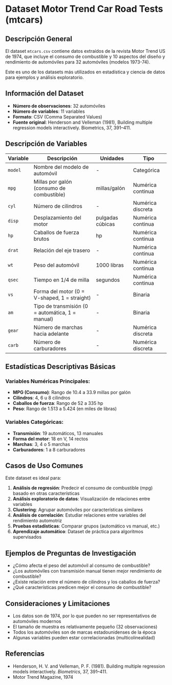 # Dataset Motor Trend Car Road Tests (mtcars)

## Descripción General

El dataset `mtcars.csv` contiene datos extraídos de la revista Motor Trend US de 1974, que incluye el consumo de combustible y 10 aspectos del diseño y rendimiento de automóviles para 32 automóviles (modelos 1973-74).

Este es uno de los datasets más utilizados en estadística y ciencia de datos para ejemplos y análisis exploratorio.

## Información del Dataset

- **Número de observaciones**: 32 automóviles
- **Número de variables**: 11 variables
- **Formato**: CSV (Comma Separated Values)
- **Fuente original**: Henderson and Velleman (1981), Building multiple regression models interactively. Biometrics, 37, 391–411.

## Descripción de Variables

| Variable | Descripción | Unidades | Tipo |
|----------|-------------|----------|------|
| `model` | Nombre del modelo de automóvil | - | Categórica |
| `mpg` | Millas por galón (consumo de combustible) | millas/galón | Numérica continua |
| `cyl` | Número de cilindros | - | Numérica discreta |
| `disp` | Desplazamiento del motor | pulgadas cúbicas | Numérica continua |
| `hp` | Caballos de fuerza brutos | hp | Numérica continua |
| `drat` | Relación del eje trasero | - | Numérica continua |
| `wt` | Peso del automóvil | 1000 libras | Numérica continua |
| `qsec` | Tiempo en 1/4 de milla | segundos | Numérica continua |
| `vs` | Forma del motor (0 = V-shaped, 1 = straight) | - | Binaria |
| `am` | Tipo de transmisión (0 = automática, 1 = manual) | - | Binaria |
| `gear` | Número de marchas hacia adelante | - | Numérica discreta |
| `carb` | Número de carburadores | - | Numérica discreta |

## Estadísticas Descriptivas Básicas

### Variables Numéricas Principales:
- **MPG (Consumo)**: Rango de 10.4 a 33.9 millas por galón
- **Cilindros**: 4, 6 u 8 cilindros
- **Caballos de fuerza**: Rango de 52 a 335 hp
- **Peso**: Rango de 1.513 a 5.424 (en miles de libras)

### Variables Categóricas:
- **Transmisión**: 19 automáticos, 13 manuales
- **Forma del motor**: 18 en V, 14 rectos
- **Marchas**: 3, 4 o 5 marchas
- **Carburadores**: 1 a 8 carburadores

## Casos de Uso Comunes

Este dataset es ideal para:

1. **Análisis de regresión**: Predecir el consumo de combustible (mpg) basado en otras características
2. **Análisis exploratorio de datos**: Visualización de relaciones entre variables
3. **Clustering**: Agrupar automóviles por características similares
4. **Análisis de correlación**: Estudiar relaciones entre variables del rendimiento automotriz
5. **Pruebas estadísticas**: Comparar grupos (automático vs manual, etc.)
6. **Aprendizaje automático**: Dataset de práctica para algoritmos supervisados

## Ejemplos de Preguntas de Investigación

- ¿Cómo afecta el peso del automóvil al consumo de combustible?
- ¿Los automóviles con transmisión manual tienen mejor rendimiento de combustible?
- ¿Existe relación entre el número de cilindros y los caballos de fuerza?
- ¿Qué características predicen mejor el consumo de combustible?

## Consideraciones y Limitaciones

- Los datos son de 1974, por lo que pueden no ser representativos de automóviles modernos
- El tamaño de muestra es relativamente pequeño (32 observaciones)
- Todos los automóviles son de marcas estadounidenses de la época
- Algunas variables pueden estar correlacionadas (multicolinealidad)

## Referencias

- Henderson, H. V. and Velleman, P. F. (1981). Building multiple regression models interactively. *Biometrics*, 37, 391–411.
- Motor Trend Magazine, 1974
